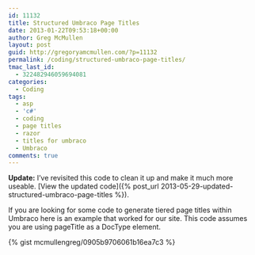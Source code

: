 ```yaml
---
id: 11132
title: Structured Umbraco Page Titles
date: 2013-01-22T09:53:18+00:00
author: Greg McMullen
layout: post
guid: http://gregoryamcmullen.com/?p=11132
permalink: /coding/structured-umbraco-page-titles/
tmac_last_id:
  - 322482946059694081
categories:
  - Coding
tags:
  - asp
  - 'c#'
  - coding
  - page titles
  - razor
  - titles for umbraco
  - Umbraco
comments: true
---
```

**Update:** I&#8217;ve revisited this code to clean it up and make it much more useable. [View the updated code]({% post_url 2013-05-29-updated-structured-umbraco-page-titles %}).

If you are looking for some code to generate tiered page titles within Umbraco here is an example that worked for our site. This code assumes you are using pageTitle as a DocType element.


{% gist mcmullengreg/0905b9706061b16ea7c3 %}